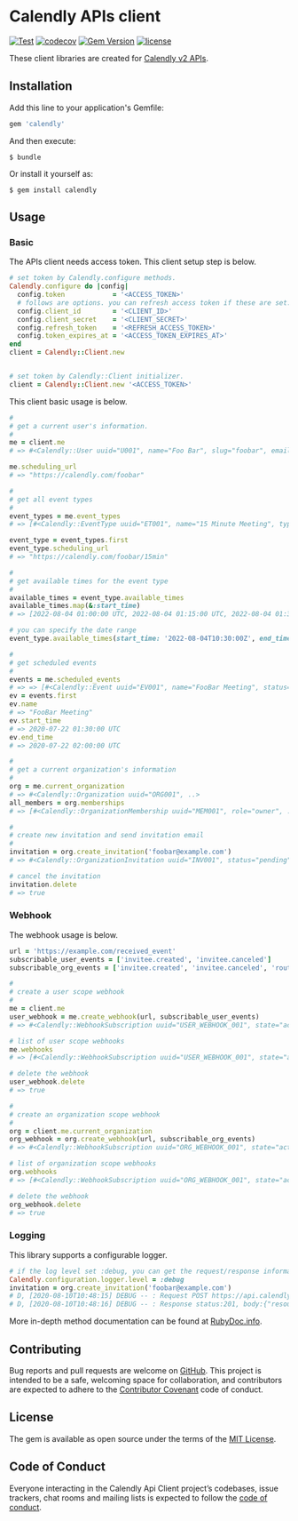 # Calendly APIs client

[![Test](https://github.com/koshilife/calendly-api-ruby-client/workflows/Test/badge.svg)](https://github.com/koshilife/calendly-api-ruby-client/actions?query=workflow%3ATest)
[![codecov](https://codecov.io/gh/koshilife/calendly-api-ruby-client/branch/master/graph/badge.svg)](https://codecov.io/gh/koshilife/calendly-api-ruby-client)
[![Gem Version](https://badge.fury.io/rb/calendly.svg)](http://badge.fury.io/rb/calendly)
[![license](https://img.shields.io/github/license/koshilife/calendly-api-ruby-client)](https://github.com/koshilife/calendly-api-ruby-client/blob/master/LICENSE.txt)

These client libraries are created for [Calendly v2 APIs](https://calendly.stoplight.io/).

## Installation

Add this line to your application's Gemfile:

```ruby
gem 'calendly'
```

And then execute:

    $ bundle

Or install it yourself as:

    $ gem install calendly

## Usage

### Basic

The APIs client needs access token.
This client setup step is below.

```ruby
# set token by Calendly.configure methods.
Calendly.configure do |config|
  config.token            = '<ACCESS_TOKEN>'
  # follows are options. you can refresh access token if these are set.
  config.client_id        = '<CLIENT_ID>'
  config.client_secret    = '<CLIENT_SECRET>'
  config.refresh_token    = '<REFRESH_ACCESS_TOKEN>'
  config.token_expires_at = '<ACCESS_TOKEN_EXPIRES_AT>'
end
client = Calendly::Client.new


# set token by Calendly::Client initializer.
client = Calendly::Client.new '<ACCESS_TOKEN>'
```

This client basic usage is below.

```ruby
#
# get a current user's information.
#
me = client.me
# => #<Calendly::User uuid="U001", name="Foo Bar", slug="foobar", email="foobar@example.com", ..>

me.scheduling_url
# => "https://calendly.com/foobar"

#
# get all event types
#
event_types = me.event_types
# => [#<Calendly::EventType uuid="ET001", name="15 Minute Meeting", type="StandardEventType", slug="15min", active=true, kind="solo", scheduling_url="https://calendly.com/foobar/15min", ..>, #<Calendly::EventType uuid="ET002", name="30 Minute Meeting", type="StandardEventType", slug="30min", active=true, kind="solo", scheduling_url="https://calendly.com/foobar/30min", ..>]

event_type = event_types.first
event_type.scheduling_url
# => "https://calendly.com/foobar/15min"

#
# get available times for the event type
#
available_times = event_type.available_times
available_times.map(&:start_time)
# => [2022-08-04 01:00:00 UTC, 2022-08-04 01:15:00 UTC, 2022-08-04 01:30:00 UTC]

# you can specify the date range
event_type.available_times(start_time: '2022-08-04T10:30:00Z', end_time: '2022-08-05T10:30:00Z')

#
# get scheduled events
#
events = me.scheduled_events
# => => [#<Calendly::Event uuid="EV001", name="FooBar Meeting", status="active", ..>, #<Calendly::Event uuid="EV002", name="Team Meeting", status="active", ..>]
ev = events.first
ev.name
# => "FooBar Meeting"
ev.start_time
# => 2020-07-22 01:30:00 UTC
ev.end_time
# => 2020-07-22 02:00:00 UTC

#
# get a current organization's information
#
org = me.current_organization
# => #<Calendly::Organization uuid="ORG001", ..>
all_members = org.memberships
# => [#<Calendly::OrganizationMembership uuid="MEM001", role="owner", ..>, #<Calendly::OrganizationMembership uuid="MEM002", role="user", ..>]

#
# create new invitation and send invitation email
#
invitation = org.create_invitation('foobar@example.com')
# => #<Calendly::OrganizationInvitation uuid="INV001", status="pending", email="foobar@example.com", ..>

# cancel the invitation
invitation.delete
# => true
```

### Webhook

The webhook usage is below.

```ruby
url = 'https://example.com/received_event'
subscribable_user_events = ['invitee.created', 'invitee.canceled']
subscribable_org_events = ['invitee.created', 'invitee.canceled', 'routing_form_submission.created']

#
# create a user scope webhook
#
me = client.me
user_webhook = me.create_webhook(url, subscribable_user_events)
# => #<Calendly::WebhookSubscription uuid="USER_WEBHOOK_001", state="active", scope="user", events=["invitee.created", "invitee.canceled"], callback_url="https://example.com/received_event", ..>

# list of user scope webhooks
me.webhooks
# => [#<Calendly::WebhookSubscription uuid="USER_WEBHOOK_001", state="active", scope="user", events=["invitee.created", "invitee.canceled"], callback_url="https://example.com/received_event", ..>]

# delete the webhook
user_webhook.delete
# => true

#
# create an organization scope webhook
#
org = client.me.current_organization
org_webhook = org.create_webhook(url, subscribable_org_events)
# => #<Calendly::WebhookSubscription uuid="ORG_WEBHOOK_001", state="active", scope="organization", events=["invitee.created", "invitee.canceled", "routing_form_submission.created"], callback_url="https://example.com/received_event", ..>

# list of organization scope webhooks
org.webhooks
# => [#<Calendly::WebhookSubscription uuid="ORG_WEBHOOK_001", state="active", scope="organization", events=["invitee.created", "invitee.canceled"], callback_url="https://example.com/received_event", ..>]

# delete the webhook
org_webhook.delete
# => true
```

### Logging

This library supports a configurable logger.

```ruby
# if the log level set :debug, you can get the request/response information.
Calendly.configuration.logger.level = :debug
invitation = org.create_invitation('foobar@example.com')
# D, [2020-08-10T10:48:15] DEBUG -- : Request POST https://api.calendly.com/organizations/ORG001/invitations params:, body:{:email=>"foobar@example.com"}
# D, [2020-08-10T10:48:16] DEBUG -- : Response status:201, body:{"resource":{"created_at":"2020-08-10T10:48:16.051159Z","email":"foobar@example.com","last_sent_at":"2020-08-10T10:48:16.096518Z","organization":"https://api.calendly.com/organizations/ORG001","status":"pending","updated_at":"2020-08-10T10:48:16.051159Z","uri":"https://api.calendly.com/organizations/ORG001/invitations/INV001"}}
```

More in-depth method documentation can be found at [RubyDoc.info](https://www.rubydoc.info/gems/calendly/).

## Contributing

Bug reports and pull requests are welcome on [GitHub](https://github.com/koshilife/calendly-api-ruby-client). This project is intended to be a safe, welcoming space for collaboration, and contributors are expected to adhere to the [Contributor Covenant](http://contributor-covenant.org) code of conduct.

## License

The gem is available as open source under the terms of the [MIT License](https://opensource.org/licenses/MIT).

## Code of Conduct

Everyone interacting in the Calendly Api Client project’s codebases, issue trackers, chat rooms and mailing lists is expected to follow the [code of conduct](https://github.com/koshilife/calendly-api-ruby-client/blob/master/CODE_OF_CONDUCT.md).
